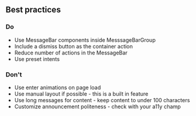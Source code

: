 ## Best practices

### Do

- Use MessageBar components inside MesssageBarGroup
- Include a dismiss button as the container action
- Reduce number of actions in the MessageBar
- Use preset intents

### Don't

- Use enter animations on page load
- Use manual layout if possible - this is a built in feature
- Use long messages for content - keep content to under 100 characters
- Customize announcement politeness - check with your a11y champ
